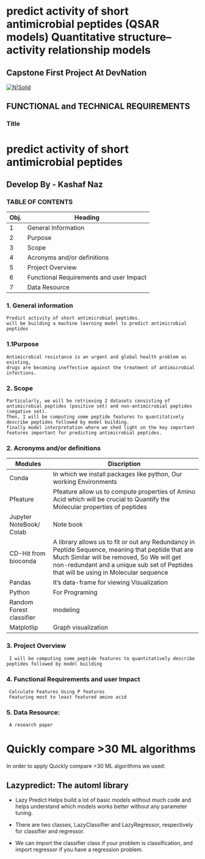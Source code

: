 # predict activity of short antimicrobial peptides (QSAR models) Quantitative structure–activity relationship models 

## Capstone First Project At DevNation
[![N|Solid](https://uploads-ssl.webflow.com/5ff6c1dbc139fb9bf9f6a511/6089ced541a4550bbc1e1a65_Dev__1_-removebg-preview.png)](https://uploads-ssl.webflow.com/5ff6c1dbc139fb9bf9f6a511/6089ced541a4550bbc1e1a65_Dev__1_-removebg-preview.png)



## **FUNCTIONAL and TECHNICAL REQUIREMENTS**


### **Title**


# predict activity of short antimicrobial peptides

## Develop By -  Kashaf Naz





### __TABLE OF CONTENTS__

**Obj.**	|**Heading**
-----------|---------------------------------------
1|	General Information 	
2|	Purpose	
3|	Scope	
4|	Acronyms and/or definitions	
5|	Project Overview	
6|	Functional Requirements and user Impact	
7|	Data Resource	




### 1. **General information**
    Predict activity of short antimicrobial peptides.
    will be building a machine learning model to predict antimicrobial peptides
	
### **1.1Purpose**
    Antimicrobial resistance is an urgent and global health problem as existing,
    drugs are becoming ineffective against the treatment of antimicrobial infections.
    
    
  ### 2. **Scope**
    Particularly, we will be retrieving 2 datasets consisting of antimicrobial peptides (positive set) and non-antimicrobial peptides (negative set).
    Then, I will be computing some peptide features to quantitatively describe peptides followed by model building.
    finally model interpretation where we shed light on the key important features important for predicting antimicrobial peptides.
    
    
    
### 2.  **Acronyms and/or definitions**

Modules      |  Discription
-------------|------------------------------------------------
 Conda	       |In which we install packages like python, Our working Environments
Pfeature      |Pfeature allow us to compute properties of Amino Acid which will be crucial to Quantify the Molecular properties of peptides 
Jupyter NoteBook/ Colab	|  Note book
CD-Hit from bioconda	|A library allows us to fit or out any Redundancy in Peptide Sequence, meaning that peptide that are Much Similar will be removed, So We will get non-redundant and a unique sub set of Peptides that will be using in Molecular sequence
Pandas	|It’s data-frame for viewing Visualization
Python	|For Programing
Random Forest classifier|	modeling
Matplotlip|	Graph visualization




### 3.  **Project Overview**
     I will be computing some peptide features to quantitatively describe peptides followed by model building
     
     
### **4.  Functional Requirements and user Impact**
     Calculate Features Using P features
     Featuring most to least featured amino acid
     
     
### **5. Data Resource:**
     A research paper

# **Quickly compare >30 ML algorithms**

In order to apply Quickly compare >30 ML algorithms​
we used:

## **Lazypredict: The automl library​**

- Lazy Predict Helps build a lot of basic models without much code and helps understand
which models works better without any parameter tuning.

- There are two classes, LazyClassifier and LazyRegressor, respectively for classifier and regressor.
- We can import the classifier class if your problem is classification, and import regressor if you have a regression problem.​





